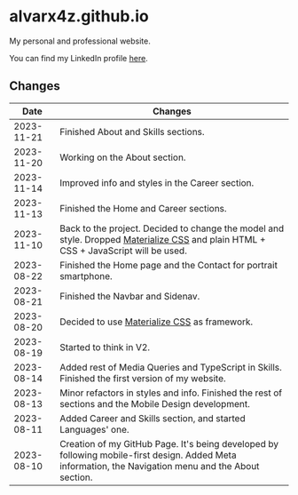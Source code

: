 # alvarx4z.github.io

My personal and professional website.

You can find my LinkedIn profile [here](https://www.linkedin.com/in/alvarodefranciscosanchez/).

## Changes

| Date | Changes |
|------|---------|
| 2023-11-21 | Finished About and Skills sections. |
| 2023-11-20 | Working on the About section. |
| 2023-11-14 | Improved info and styles in the Career section. |
| 2023-11-13 | Finished the Home and Career sections. |
| 2023-11-10 | Back to the project. Decided to change the model and style. Dropped [Materialize CSS](https://materializecss.github.io/materialize) and plain HTML + CSS + JavaScript will be used. |
| 2023-08-22 | Finished the Home page and the Contact for portrait smartphone. |
| 2023-08-21 | Finished the Navbar and Sidenav. |
| 2023-08-20 | Decided to use [Materialize CSS](https://materializecss.github.io/materialize) as framework. |
| 2023-08-19 | Started to think in V2. |
| 2023-08-14 | Added rest of Media Queries and TypeScript in Skills. Finished the first version of my website. |
| 2023-08-13 | Minor refactors in styles and info. Finished the rest of sections and the Mobile Design development. |
| 2023-08-11 | Added Career and Skills section, and started Languages' one. |
| 2023-08-10 | Creation of my GitHub Page. It's being developed by following mobile-first design. Added Meta information, the Navigation menu and the About section. |
